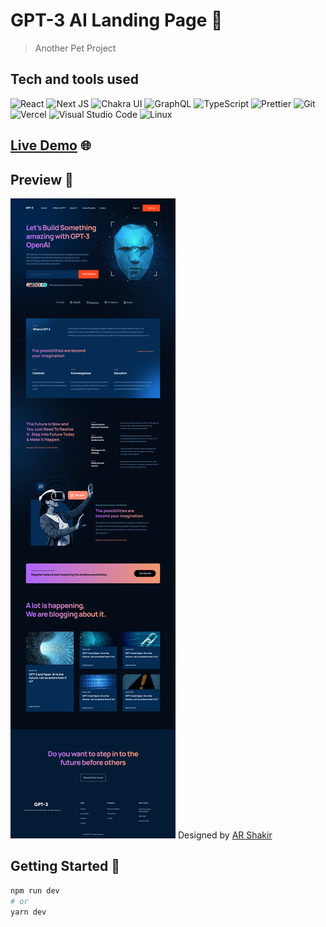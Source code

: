 # GPT-3 AI Landing Page 🤖

> Another Pet Project

## Tech and tools used

![React](https://img.shields.io/badge/react-%2320232a.svg?style=for-the-badge&logo=react&logoColor=%2361DAFB) ![Next JS](https://img.shields.io/badge/Next-black?style=for-the-badge&logo=next.js&logoColor=white) ![Chakra UI](https://img.shields.io/badge/-Chakra-319795?style=for-the-badge&logo=chakraui&logoColor=white) ![GraphQL](https://img.shields.io/badge/-GraphQL-E10098?style=for-the-badge&logo=graphql&logoColor=white) ![TypeScript](https://img.shields.io/badge/typescript-%23007ACC.svg?style=for-the-badge&logo=typescript&logoColor=white) ![Prettier](https://img.shields.io/badge/-Prettier-F7B93E?style=for-the-badge&logo=prettier&logoColor=black) ![Git](https://img.shields.io/badge/-git-F05032?style=for-the-badge&logo=git&logoColor=white) ![Vercel](https://img.shields.io/badge/-Vercel-000000?style=for-the-badge&logo=vercel&logoColor=white) ![Visual Studio Code](https://img.shields.io/badge/-Visual%20Studio%20Code-007ACC?style=for-the-badge&logo=visual-studio-code&logoColor=white) ![Linux](https://img.shields.io/badge/-Linux-FCC624?style=for-the-badge&logo=linux&logoColor=black)

## [Live Demo](https://ai-landing-page.vercel.app) 🌐

## Preview 👀

![Home Page Preview](/design/home.png)
Designed by [AR Shakir](https://www.arshakir.com)

## Getting Started 🦄

```bash
npm run dev
# or
yarn dev
```
